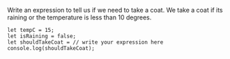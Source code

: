 Write an expression to tell us if we need to take a coat.
We take a coat if its raining or the temperature is less than 10 degrees.

```JS
let tempC = 15;
let isRaining = false;
let shouldTakeCoat = // write your expression here
console.log(shouldTakeCoat);
```
